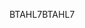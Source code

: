 <span data-ttu-id="781a3-101">BTAHL7</span><span class="sxs-lookup"><span data-stu-id="781a3-101">BTAHL7</span></span>